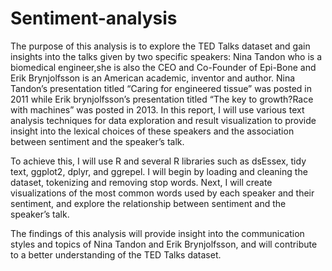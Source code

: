 # Sentiment-analysis
The purpose of this analysis is to explore the TED Talks dataset and gain insights into the talks given by two specific speakers: Nina Tandon who is a biomedical engineer,she is also the CEO and Co-Founder of Epi-Bone and Erik Brynjolfsson is an American academic, inventor and author.
Nina Tandon’s presentation titled “Caring for engineered tissue” was posted in 2011 while Erik brynjolfsson’s presentation titled “The key to growth?Race with machines” was posted in 2013. In this report, I will use various text analysis techniques for data exploration and result visualization to provide insight into the lexical choices of these speakers and the association between sentiment and the speaker’s talk.

To achieve this, I will use R and several R libraries such as dsEssex, tidy text, ggplot2, dplyr, and ggrepel. I will begin by loading and cleaning the dataset, tokenizing and removing stop words. Next, I will create visualizations of the most common words used by each speaker and their sentiment, and explore the relationship between sentiment and the speaker’s talk.

The findings of this analysis will provide insight into the communication styles and topics of Nina Tandon and Erik Brynjolfsson, and will contribute to a better understanding of the TED Talks dataset.
